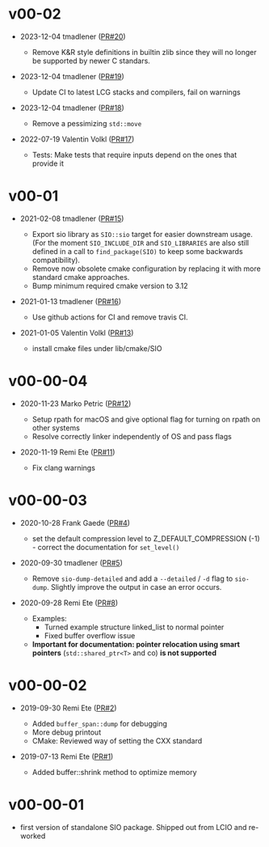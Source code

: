 # v00-02

* 2023-12-04 tmadlener ([PR#20](https://github.com/iLCSoft/SIO/pull/20))
  - Remove K&R style definitions in builtin zlib since they will no longer be supported by newer C standars.

* 2023-12-04 tmadlener ([PR#19](https://github.com/iLCSoft/SIO/pull/19))
  - Update CI to latest LCG stacks and compilers, fail on warnings

* 2023-12-04 tmadlener ([PR#18](https://github.com/iLCSoft/SIO/pull/18))
  - Remove a pessimizing `std::move`

* 2022-07-19 Valentin Volkl ([PR#17](https://github.com/iLCSoft/SIO/pull/17))
  - Tests: Make tests that require inputs depend on the ones that provide it

# v00-01

* 2021-02-08 tmadlener ([PR#15](https://github.com/iLCSoft/SIO/pull/15))
  - Export sio library as `SIO::sio` target for easier downstream usage. (For the moment `SIO_INCLUDE_DIR` and `SIO_LIBRARIES` are also still defined in a call to `find_package(SIO)` to keep some backwards compatibility).
  - Remove now obsolete cmake configuration by replacing it with more standard cmake approaches.
  - Bump minimum required cmake version to 3.12

* 2021-01-13 tmadlener ([PR#16](https://github.com/iLCSoft/SIO/pull/16))
  - Use github actions for CI and remove travis CI.

* 2021-01-05 Valentin Volkl ([PR#13](https://github.com/iLCSoft/SIO/pull/13))
  -  install cmake files under lib/cmake/SIO

# v00-00-04

* 2020-11-23 Marko Petric ([PR#12](https://github.com/iLCSoft/SIO/pull/12))
  - Setup rpath for macOS and give optional flag for turning on rpath on other systems
  - Resolve correctly linker independently of OS and pass flags

* 2020-11-19 Remi Ete ([PR#11](https://github.com/iLCSoft/SIO/pull/11))
  - Fix clang warnings

# v00-00-03

* 2020-10-28 Frank Gaede ([PR#4](https://github.com/ilcsoft/sio/pull/4))
  - set the default compression level to Z_DEFAULT_COMPRESSION (-1)
         - correct the documentation for `set_level()`

* 2020-09-30 tmadlener ([PR#5](https://github.com/ilcsoft/sio/pull/5))
  - Remove `sio-dump-detailed` and add a `--detailed` / `-d` flag to `sio-dump`. Slightly improve the output in case an error occurs.

* 2020-09-28 Remi Ete ([PR#8](https://github.com/ilcsoft/sio/pull/8))
  - Examples:
      - Turned example structure linked_list to normal pointer
      - Fixed buffer overflow issue
  - **Important for documentation: pointer relocation using smart pointers** (`std::shared_ptr<T>` and co) **is not supported**

# v00-00-02

* 2019-09-30 Remi Ete ([PR#2](https://github.com/iLCSoft/SIO/pull/2))
  - Added `buffer_span::dump` for debugging
  - More debug printout
  - CMake: Reviewed way of setting the CXX standard

* 2019-07-13 Remi Ete ([PR#1](https://github.com/iLCSoft/SIO/pull/1))
  - Added buffer::shrink method to optimize memory

# v00-00-01

- first version of standalone SIO package. Shipped out from LCIO and re-worked